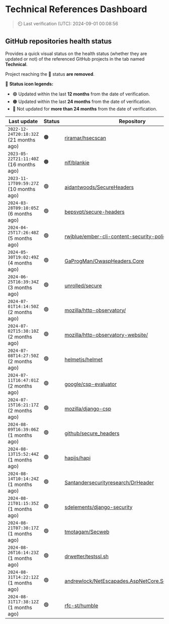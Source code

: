 
# Technical References Dashboard

> :timer_clock: Last verification (UTC): 2024-09-01 00:08:56

## GitHub repositories health status

Provides a quick visual status on the health status (whether they are updated or not) of the referenced GitHub projects in the tab named **Technical**.

Project reaching the :red_circle: status **are removed**.

:speech_balloon: **Status icon legends:**

* :green_circle: Updated within the last **12 months** from the date of verification.
* :orange_circle: Updated within the last **24 months** from the date of verification.
* :red_circle: Not updated for **more than 24 months** from the date of verification.

| Last update | Status | Repository |
| --- | --- | --- |
| `2022-12-24T20:18:32Z` (21 months ago) | :orange_circle: | [riramar/hsecscan](https://github.com/riramar/hsecscan) |
| `2023-05-22T21:11:40Z` (16 months ago) | :orange_circle: | [nlf/blankie](https://github.com/nlf/blankie) |
| `2023-11-17T09:59:27Z` (10 months ago) | :green_circle: | [aidantwoods/SecureHeaders](https://github.com/aidantwoods/SecureHeaders) |
| `2024-03-28T09:10:05Z` (6 months ago) | :green_circle: | [bepsvpt/secure-headers](https://github.com/bepsvpt/secure-headers) |
| `2024-04-25T17:26:48Z` (5 months ago) | :green_circle: | [rwjblue/ember-cli-content-security-policy/](https://github.com/rwjblue/ember-cli-content-security-policy/) |
| `2024-05-30T19:02:49Z` (4 months ago) | :green_circle: | [GaProgMan/OwaspHeaders.Core](https://github.com/GaProgMan/OwaspHeaders.Core) |
| `2024-06-25T16:39:34Z` (3 months ago) | :green_circle: | [unrolled/secure](https://github.com/unrolled/secure) |
| `2024-07-01T14:14:50Z` (2 months ago) | :green_circle: | [mozilla/http-observatory/](https://github.com/mozilla/http-observatory/) |
| `2024-07-02T15:38:10Z` (2 months ago) | :green_circle: | [mozilla/http-observatory-website/](https://github.com/mozilla/http-observatory-website/) |
| `2024-07-08T14:27:50Z` (2 months ago) | :green_circle: | [helmetjs/helmet](https://github.com/helmetjs/helmet) |
| `2024-07-11T16:47:01Z` (2 months ago) | :green_circle: | [google/csp-evaluator](https://github.com/google/csp-evaluator) |
| `2024-07-15T16:21:17Z` (2 months ago) | :green_circle: | [mozilla/django-csp](https://github.com/mozilla/django-csp) |
| `2024-08-09T16:39:06Z` (1 months ago) | :green_circle: | [github/secure_headers](https://github.com/github/secure_headers) |
| `2024-08-13T15:52:44Z` (1 months ago) | :green_circle: | [hapijs/hapi](https://github.com/hapijs/hapi) |
| `2024-08-14T10:14:24Z` (1 months ago) | :green_circle: | [Santandersecurityresearch/DrHeader](https://github.com/Santandersecurityresearch/DrHeader) |
| `2024-08-21T01:15:35Z` (1 months ago) | :green_circle: | [sdelements/django-security](https://github.com/sdelements/django-security) |
| `2024-08-21T07:30:17Z` (1 months ago) | :green_circle: | [tmotagam/Secweb](https://github.com/tmotagam/Secweb) |
| `2024-08-26T16:14:23Z` (1 months ago) | :green_circle: | [drwetter/testssl.sh](https://github.com/drwetter/testssl.sh) |
| `2024-08-31T14:22:12Z` (1 months ago) | :green_circle: | [andrewlock/NetEscapades.AspNetCore.SecurityHeaders](https://github.com/andrewlock/NetEscapades.AspNetCore.SecurityHeaders) |
| `2024-08-31T17:38:12Z` (1 months ago) | :green_circle: | [rfc-st/humble](https://github.com/rfc-st/humble) |

